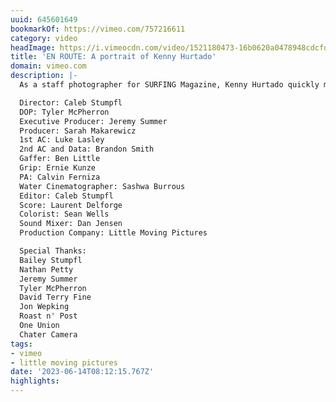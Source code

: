 ```yaml
---
uuid: 645601649
bookmarkOf: https://vimeo.com/757216611
category: video
headImage: https://i.vimeocdn.com/video/1521180473-16b0620a0478948cdcfddc6c059bc8fd4e161f8ff3db1efca9562cb0d40b2e88-d_295x166
title: 'EN ROUTE: A portrait of Kenny Hurtado'
domain: vimeo.com
description: |-
  As a staff photographer for SURFING Magazine, Kenny Hurtado quickly made a name for himself in the industry, thanks to his stylistic approach and innate talent for shooting classic surf imagery. It wasn’t until a trip to India opened his eyes to another side of photography and forced him to reevaluate his career path altogether. This film is about Kenny’s story and how he walked away from a dream job, in order to create a new photographic identity on his own terms.

  Director: Caleb Stumpfl
  DOP: Tyler McPherron
  Executive Producer: Jeremy Summer
  Producer: Sarah Makarewicz
  1st AC: Luke Lasley
  2nd AC and Data: Brandon Smith
  Gaffer: Ben Little
  Grip: Ernie Kunze
  PA: Calvin Ferniza
  Water Cinematographer: Sashwa Burrous
  Editor: Caleb Stumpfl
  Score: Laurent Delforge
  Colorist: Sean Wells
  Sound Mixer: Dan Jensen
  Production Company: Little Moving Pictures

  Special Thanks:
  Bailey Stumpfl
  Nathan Petty
  Jeremy Summer
  Tyler McPherron
  David Terry Fine
  Jon Wepking
  Roast n' Post
  One Union
  Chater Camera
tags:
- vimeo
- little moving pictures
date: '2023-06-14T08:12:15.767Z'
highlights:
---
```



